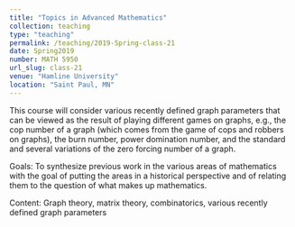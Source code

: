 ```yaml
---
title: "Topics in Advanced Mathematics"
collection: teaching
type: "teaching"
permalink: /teaching/2019-Spring-class-21
date: Spring2019
number: MATH 5950
url_slug: class-21
venue: "Hamline University"
location: "Saint Paul, MN"
---
```


This course will consider various recently defined graph parameters that can be viewed as the result of playing different games on graphs, e.g., the cop number of a graph (which comes from the game of cops and robbers on graphs), the burn number, power domination number, and the standard and several variations of the zero forcing number of a graph.

Goals: To synthesize previous work in the various areas of mathematics with the goal of putting the areas in a historical perspective and of relating them to the question of what makes up mathematics.

Content: Graph theory, matrix theory, combinatorics, various recently defined graph parameters
